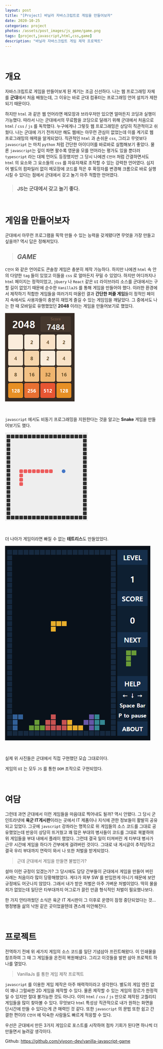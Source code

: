 ```yaml
---
layout: post
title: "[Project] 바닐라 자바스크립트로 게임을 만들어보자"
date: 2020-10-25
categories: project
photos: /assets/post_images/js_game/game.png
tags: [project,javascript,html,css,game]
description: "바닐라 자바스크립트 게임 제작 프로젝트"
---
```


<br>

# 개요

자바스크립트로 게임을 만들어보게 된 계기는 조금 신선하다. 나는 웹 프로그래밍 자체를 **군대**에서 처음 배웠는데, 그 이유는 바로 군대 컴퓨터는 프로그래밍 언어 설치가 제한되기 때문이다.

하지만 `html` 과 같은 웹 언어라면 메모장과 브라우저만 있으면 얼마든지 코딩과 실행이 가능했다. 따라서 나는 군대에서의 무료함을 코딩으로 달래기 위해 군대에서 처음으로 `html` / `css` / `js` 를 독학했다. 누구에게나 그렇듯 웹 프로그래밍은 상당히 직관적이고 쉬웠다. 나는 군대에 가기 전까지만 해도 웹에는 아무런 관심이 없었는데 이를 계기로 웹 프로그래밍의 매력을 알게되었다. 직관적인 `html` 과 손쉬운 `css`, 그리고 무엇보다 `javascript` 는 마치 `python` 처럼 간단한 아이디어를 바로바로 실험해보기 좋았다. 물론 `javascript`는 깊이 파면 팔수록 영문을 모를 언어라는 평가도 있을 뿐더러 `typescript` 라는 대체 언어도 등장했지만 그 당시 나에겐 `C언어` 처럼 간결하면서도 `html` 의 요소와 그 요소들의 `css` 를 자유자재로 조작할 수 있는 강력한 언어였다. 심지어 별도의 컴파일러 없이 메모장에 코드를 적은 후 확장자를 변경해 크롬으로 바로 실행시킬 수 있다는 점에서 군대에서 갖고 놀기 아주 적합한 언어였다.
<br>

> ### **JS는 군대에서 갖고 놀기 좋다.**

<br>

# 게임을 만들어보자

군대에서 아무런 프로그램을 뚝딱 만들 수 있는 능력을 갖게됐다면 무엇을 가장 만들고 싶을까? 역시 답은 정해져있다.

> ## ***GAME***

`C언어` 와 같은 언어로도 콘솔창 게임은 충분히 제작 가능하다. 하지만 나에겐 `html` 속 안의 다양한 `tag` 들이 있었고 이들을 `css` 로 얼마든지 꾸밀 수 있었다. 하지만 어디까지나 `html` 페이지는 정적이었고, `jQuery` 나 `React` 같은 `UI` 라이브러리 소스를 군대에서는 구할 길이 없었기 때문에 순수한 `VanillaJS` 를 통해 게임을 만들어야 했다. 이러한 환경에서 제작하기 적합한 게임들을 여러가지 떠올린 결과 **간단한 퍼즐 게임**들이 정적인 페이지 속에서도 사용자들이 충분히 재밌게 즐길 수 있는 게임임을 깨달았다. 그 중에서도 나는 한 때 모바일로 유행했었던 **2048** 이라는 게임을 만들어보기로 했었다.

![2048](/assets/post_images/js_game/ex_2048.png)

<br>

`javascript` 에서도 비동기 프로그래밍을 지원한다는 것을 알고는 **Snake** 게임을 만들어보기도 했다.

![snake](/assets/post_images/js_game/ex_snake.png)

<br>

더 나아가 게임이라면 빠질 수 없는 **테트리스**도 만들었었다.

![tetris](/assets/post_images/js_game/ex_tetris.png)

<br>

실제 위 사진들은 군대에서 직접 구현했던 모습 그대로이다.

게임의 `UI` 는 모두 `JS` 를 통한 `DOM` 조작으로 구현되었다.

<br>

# 여담

그런데 과연 군대에서 이런 게임들을 마음대로 찍어내도 될까? 역시 안됐다. 그 당시 군 인트라넷에 **육군 IT게시판**이라는 곳에서 IT 제품이나 지식에 관한 정보들이 활발히 공유되고 있었다. 그곳에 `javscript` 강좌라는 명목으로 위 게임들의 소스 코드를 그대로 공유했었는데 반응이 상당히 뜨거웠고 꽤 많은 부대의 병사들이 코드를 그대로 복붙하여 위 게임들을 부대 내에서 플레이 했었다. 그런데 결국 일이 터져버린 게 타부대 병사가 근무 시간에 게임을 하다가 간부에게 걸려버린 것이다. 그대로 내 게시글이 추적당하고 결국 우리 부대까지 연락이 와서 나 또한 처벌을 받게되었다.

> 근데 군대에서 게임을 만들면 불법인가?

설마 이런 규정이 있겠는가? 그 당시에도 담당 간부들이 군대에서 게임을 만들어 버린 사례는 처음이라 많이 당황해했었다. 게다가 외부 SW 를 반입한게 아니기 때문에 보안 규정에도 어긋나지 않았다. 그래서 내가 받은 처벌은 아주 가벼운 처벌이었다. 딱히 물을 죄가 없었는데 일단은 타부대까지 어그로가 끌린 만큼 형식적인 처벌이 필요했나보다.

한 가지 안타까웠던 소식은 육군 IT 게시판이 그 이후로 운영이 잠정 중단되었다는 것... 행정병들 삶의 낙원 같은 곳이었을텐데 괜스레 미안해진다.

<br>

# 프로젝트

전역하기 전에 위 세가지 게임의 소스 코드를 일단 기념삼아 프린트해왔다. 이 인쇄물을 참조하여 그 때 그 게임들을 온전히 복원해냈다. 그리고 이것들을 발판 삼아 프로젝트 하나를 열었다.

> VanillaJs 를 통한 게임 제작 프로젝트

`javascript` 를 이용한 게임 제작은 아주 매력적이라고 생각한다. 별도의 게임 엔진 없이 꽤나 그럴싸한 2D 게임을 제작할 수 있다. 물론 제작할 수 있는 게임의 장르가 한정적일 수 있지만 절대 불가능한 것도 아니다. 이미 `html` / `css` / `js` 만으로 제작된 고퀄리티 게임들을 많이 찾아볼 수 있다. 무엇보다 `html` 특성상 직관적으로 내가 원하는 화면을 단시간에 만들 수 있다는게 큰 매력인 것 같다. 또한 `javascript` 의 문법 또한 쉽고 간결한 편이라 `C언어` 에 익숙한 사람들도 빠르게 적응할 수 있다.

우선은 군대에서 만든 3가지 게임으로 포스트를 시작하여 점차 기회가 된다면 하나씩 더 만들면서 늘려갈 생각이다.

Github: <https://github.com/yjyoon-dev/vanilla-javascript-game>





